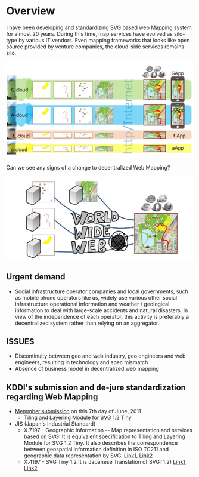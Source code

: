 # Overview
I have been developing and standardizing SVG based web Mapping system for almost 20 years.
During this time, map services have evolved as silo-type by various IT vendors. Even mapping frameworks that looks like open source provided by venture companies, the cloud-side services remains silo.

![silo mapping services](imgs/siloMap.jpg)

Can we see any signs of a change to decentralized Web Mapping?

![decentralized Web Mapping](imgs/decentralizedWebMapping.jpg)

## Urgent demand
- Social infrastructure operator companies and local governments, such as mobile phone operators like us, widely use various other social infrastructure operational information and weather / geological information to deal with large-scale accidents and natural disasters. In view of the independence of each operator, this activity is preferably a decentralized system rather than relying on an aggregator.

## ISSUES

- Discontinuity between geo and web industry, geo engineers and web engineers, resulting in technology and spec mismatch
- Absence of business model in decentralized web mapping


## KDDI's submission and de-jure standardization regarding Web Mapping
- [Memmber submission](https://www.w3.org/Submission/2011/04/) on this 7th day of June, 2011
  - [Tiling and Layering Module for SVG 1.2 Tiny](https://www.w3.org/Submission/2011/SUBM-SVGTL-20110607/)
- JIS (Japan's Industrial Standard)
  - X.7197 - Geographic Information -- Map representation and services based on SVG:
    It is equivalent specification to Tiling and Layering Module for SVG 1.2 Tiny. It also describes the correspondence between geospatial information definition in ISO TC211 and geographic data representation by SVG. [Link1](https://webdesk.jsa.or.jp/books/W11M0090/index/?bunsyo_id=JIS%20X%207197:2012), [Link2](https://kikakurui.com/x7/X7197-2012-01.html)
  - X.4197 - SVG Tiny 1.2
    It is Japanese Translation of SVGT1.2) [Link1](https://webdesk.jsa.or.jp/books/W11M0090/index/?bunsyo_id=JIS%20X%204197:2012), [Link2](https://kikakurui.com/x4/X4197-2012-01.html)
